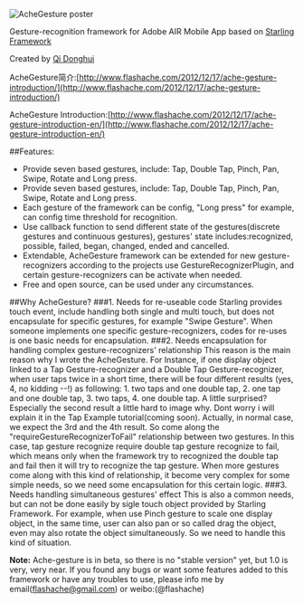 ![AcheGesture poster](http://flashache-wordpress.stor.sinaapp.com/uploads/2012/12/ache-gesture.jpg)


Gesture-recognition framework for Adobe AIR Mobile App based on [Starling Framework](http://www.starling-framework.org/)

Created by [Qi Donghui](http://www.flashache.com/about/)

AcheGesture简介:[http://www.flashache.com/2012/12/17/ache-gesture-introduction/](http://www.flashache.com/2012/12/17/ache-gesture-introduction/)

AcheGesture Introduction:[http://www.flashache.com/2012/12/17/ache-gesture-introduction-en/](http://www.flashache.com/2012/12/17/ache-gesture-introduction-en/)

##Features:
* Provide seven based gestures, include: Tap, Double Tap, Pinch, Pan, Swipe, Rotate and Long press.
* Provide seven based gestures, include: Tap, Double Tap, Pinch, Pan, Swipe, Rotate and Long press.
* Each gesture of the framework can be config, "Long press" for example, can config time threshold for recognition.
* Use callback function to send different state of the gestures(discrete gestures and continuous gestures), gestures' state includes:recognized, possible, failed, began, changed, ended and cancelled.
* Extendable, AcheGesture framework can be extended for new gesture-recognizers according to the projects use GestureRecognizerPlugin, and certain gesture-recognizers can be activate when needed.
* Free and open source, can be used under any circumstances.

##Why AcheGesture?
###1. Needs for re-useable code
Starling provides touch event, include handling both single and multi touch, but does not encapsulate for specific gestures, for example "Swipe Gesture". When someone implements one specific gesture-recognizers, codes for re-uses is one basic needs for encapsulation.
###2. Needs encapsulation for handling complex gesture-recognizers' relationship
This reason is the main reason why I wrote the AcheGesture. For Instance, if one display object linked to a Tap Gesture-recognizer and a Double Tap Gesture-recognizer, when user taps twice in a short time, there will be four different results (yes, 4, no kidding --!) as following: 1. two taps and one double tap, 2. one tap and one double tap, 3. two taps, 4. one double tap. A little surprised? Especially the second result a little hard to image why. Dont worry i will explain it in the Tap Example tutorial(coming soon). Actually, in normal case, we expect the 3rd and the 4th result. So come along the "requireGestureRecognizerToFail" relationship between two gestures. In this case, tap gesture recognize require double tap gesture recognize to fail, which means only when the framework try to recognized the double tap and fail then it will try to recognize the tap gesture. When more gestures come along with this kind of relationship, it become very complex for some simple needs, so we need some encapsulation for this certain logic.
###3. Needs handling simultaneous gestures' effect
This is also a common needs, but can not be done easily by sigle touch object provided by Starling Framework. For example, when use Pinch gesture to scale one display object, in the same time, user can also pan or so called drag the object, even may also rotate the object simultaneously. So we need to handle this kind of situation.


**Note:** Ache-gesture is in beta, so there is no "stable version" yet, but 1.0 is very, very near. If you found any bugs or want some features added to this framework or have any troubles to use, please info me by email(flashache@gmail.com) or weibo:(@flashache)


